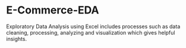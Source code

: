 # E-Commerce-EDA
Exploratory Data Analysis using Excel includes processes such as data cleaning, processing, analyzing and visualization which gives helpful insights.
